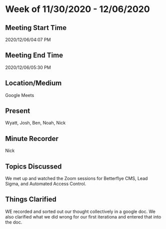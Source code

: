 # Week of 11/30/2020 - 12/06/2020

## Meeting Start Time

2020/12/06/04:07 PM

## Meeting End Time

2020/12/06/05:30 PM

## Location/Medium

Google Meets

## Present

Wyatt, Josh, Ben, Noah, Nick

## Minute Recorder

Nick

## Topics Discussed

We met up and watched the Zoom sessions for Betterflye CMS, Lead Sigma, and Automated Access Control.

## Things Clarified

WE recorded and sorted out our thought collectively in a google doc. We also clarified what we did wrong for our first iterationa and entered that into the doc.
